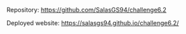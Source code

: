 Repository: https://github.com/SalasGS94/challenge6.2

Deployed website: https://salasgs94.github.io/challenge6.2/
